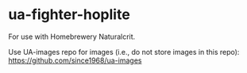# ua-fighter-hoplite

For use with Homebrewery Naturalcrit. 

Use UA-images repo for images (i.e., do not store images in this repo): https://github.com/since1968/ua-images
